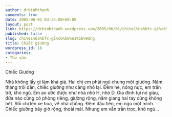 ```yaml
---
author: drbinhthanh
comments: true
date: 2005-06-01 03:34:00+00:00
layout: post
link: https://drbinhthanh.wordpress.com/2005/06/01/chi%e1%ba%bfc-gi%c6%b0%e1%bb%9dng/
published: false
slug: chi%e1%ba%bfc-gi%c6%b0%e1%bb%9dng
title: Chiếc giường
wordpress_id: 16
categories:
- Thơ văn
---
```


Chiếc Giường



Nhà không lấy gì làm khá giả. Hai chị em phải ngủ chung một giường. Năm tháng trôi dần, chiếc giường như càng nhỏ lại. Ðêm hè, nóng nực, em trăn trở, khó ngủ. Em ao ước được như nhà nhỏ H, nhỏ D. Gia đình tụi nó giàu, đứa nào cũng có phòng riêng, giường rộng, nằm giang hai tay cũng không hết.
 Rồi chị lên xe hoa, về nhà chồng. Ðêm đầu tiên, em ngủ một mình. Chiếc giường bây giờ rộng, thoải mái. Nhưng em vẫn trằn trọc, khó ngủ…
